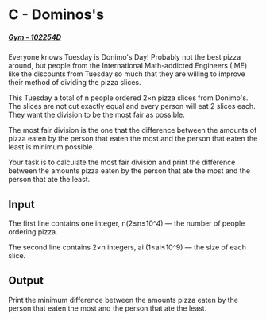# C - Dominos's
##### [Gym - 102254D](https://vjudge.net/problem/Gym-102254D/origin) 
Everyone knows Tuesday is Donimo's Day! Probably not the best pizza around, but people from the International Math-addicted Engineers (IME) like the discounts from Tuesday so much that they are willing to improve their method of dividing the pizza slices.

This Tuesday a total of n people ordered 2×n pizza slices from Donimo's. The slices are not cut exactly equal and every person will eat 2 slices each. They want the division to be the most fair as possible.

The most fair division is the one that the difference between the amounts of pizza eaten by the person that eaten the most and the person that eaten the least is minimum possible.

Your task is to calculate the most fair division and print the difference between the amounts pizza eaten by the person that ate the most and the person that ate the least.

## Input
The first line contains one integer, n(2≤n≤10^4)
 — the number of people ordering pizza.

The second line contains 2×n integers, ai (1≤ai≤10^9) — the size of each slice.

## Output
Print the minimum difference between the amounts pizza eaten by the person that eaten the most and the person that ate the least.